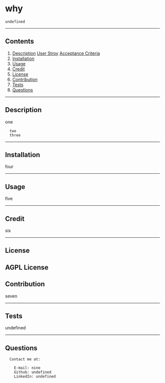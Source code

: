 

  # why

    undefined
    
---

## Contents

  1. [Description](#description)
         [User Stroy](#user-story)
         [Acceptance Criteria](#acceptance-criteria)
  2. [Installation](#installation)
  3. [Usage](#usage)
  4. [Credit](#credit)
  5. [License](#license)
  6. [Contribution](#contributing)
  7. [Tests](#tests)
  8. [Questions](#questions)

---  
## Description

  one

      two
      three
      
---
## Installation

  four

---
## Usage

  five

---
##  Credit

  six

---
##  License

  AGPL License
---
##  Contribution

  seven

---
##  Tests

  undefined

---
##  Questions

      Contact me at:  
  
        E-mail: nine  
        Github: undefined  
        LinkedIn: undefined 